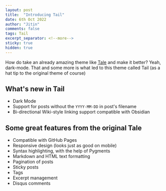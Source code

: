 ```yaml
---
layout: post
title:  "Introducing Tail"
date: 6th Oct 2022
author: "Jitin"
comments: false
tags: Tail
excerpt_separator: <!--more-->
sticky: true
hidden: true
---
```


How do take an already amazing theme like [Tale](https://github.com/chesterhow/tale) and make it better? Yeah, dark-mode. That and some more is what led to this theme called Tail (as a hat tip to the original theme of course)

<!--more-->

## What's new in Tail
- Dark Mode
- Support for posts without the `YYYY-MM-DD` in post's filename
- Bi-directional Wiki-style linking support compatible with Obsidian

## Some great features from the original Tale
- Compatible with GitHub Pages
- Responsive design (looks just as good on mobile)
- Syntax highlighting, with the help of Pygments
- Markdown and HTML text formatting
- Pagination of posts
- Sticky posts
- Tags
- Excerpt management
- Disqus comments